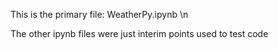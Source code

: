This is the primary file: WeatherPy.ipynb \n

The other ipynb files were just interim points used to test code

